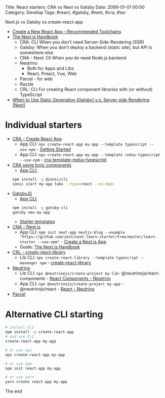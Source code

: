 Title: React starters: CRA vs Next vs Gatsby
Date: 2099-01-01 00:00
Category: Develop
Tags: #react, #gatsby, #next, #cra, #ssr

Next.js vs Gatsby vs create-react-app

* [Create a New React App – Recommended Toolchains](https://reactjs.org/docs/create-a-new-react-app.html#recommended-toolchains)
* [The Next.js Handbook](https://www.freecodecamp.org/news/the-next-js-handbook/#next-js-vs-gatsby-vs-create-react-app)
    * CRA: CLI When you don't need Server-Side-Rendering (SSR)
    * Gatsby: When you don't deploy a backend (static site), but API is somewhere else
    * CNA - Next: Cli When you do need Node.js backend
    * Neutrino
        * Both for Apps and Libs
        * React, Preact, Vue, Web
    * Parcel - for web
    * Razzle
    * CRL: CLI For creating React component libraries with (or without) TypeScript
* [When to Use Static Generation (Gatsby) v.s. Server-side Rendering (Next)](https://next-learn-starter.now.sh/posts/ssg-ssr)

# Individual starters

* [CRA - Create React App](https://create-react-app.dev/)
    * App CLI: `npx create-react-app my-app --template typescript --use-npm` - [Getting Started](https://create-react-app.dev/docs/getting-started)
    * App CLI: `npx create-react-app my-app --template redux-typescript --use-npm` - [cra-template-redux-typescript](https://github.com/reduxjs/cra-template-redux-typescript)
* [CRA using Ionic components](https://ionicframework.com/)
    * [App CLI:](https://ionicframework.com/docs/cli/commands/start)
    ```bash
    npm install -g @ionic/cli
    ionic start my-app tabs --type=react --no-deps
    ```
* [GatsbyJS](https://www.gatsbyjs.org/)
    * [App CLI:](https://www.gatsbyjs.org/docs/quick-start/)  
    ```bash
    npm install -g gatsby-cli
    gatsby new my-app
    ```
    * [Starter templates](https://www.gatsbyjs.org/starters?v=2)
* [CNA - Next.js](https://nextjs.org/)
    * App CLI: `npm init next-app nextjs-blog --example "https://github.com/zeit/next-learn-starter/tree/master/learn-starter --use-npm"` - [Create a Next.js App](https://nextjs.org/learn/basics/create-nextjs-app/setup)
    * Guide: [The Next.js Handbook](https://www.freecodecamp.org/news/the-next-js-handbook/)
* [CRL - create-react-library](https://www.npmjs.com/package/create-react-library)
    * Lib CLI: `npx create-react-library --template typescript --mananger npm` - [create-react-library](https://www.npmjs.com/package/create-react-library)
* [Neutrino](https://neutrinojs.org/)
    * Lib CLI: `npx @neutrinojs/create-project my-lib`- @neutrinojs/react-components - [React Components - Neutrino](https://neutrinojs.org/packages/react-components/)
    * App CLI: `npx @neutrinojs/create-project my-app` - @neutrinojs/react - [React - Neutrino](https://neutrinojs.org/packages/react/)
* [Parcel](https://parceljs.org/getting_started.html)

# Alternative CLI starting

```bash
# install CLI
npm install -g create-react-app
# and use CLI
create-react-app my-app

# or use npx
npx create-react-app my-app

# or use npm
npm init react-app my-app

# or use yarn
yarn create react-app my-app
```

The end